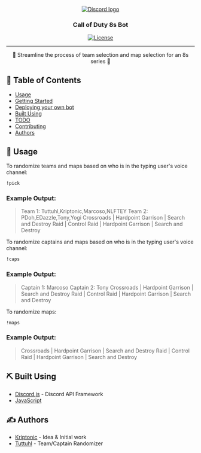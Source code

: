 <p align="center">
  <a href="" rel="noopener">
 <img width=auto height=auto src="https://i.imgur.com/0dG2g3t.png" alt="Discord logo"></a>
</p>

<h3 align="center">Call of Duty 8s Bot</h3>

<div align="center">

  [![License](https://img.shields.io/badge/license-MIT-blue.svg)](/LICENSE)

</div>

---

<p align="center"> 🤖 Streamline the process of team selection and map selection for an 8s series 🤖
    <br> 
</p>

## 📝 Table of Contents
+ [Usage](#usage)
+ [Getting Started](#getting_started)
+ [Deploying your own bot](#deployment)
+ [Built Using](#built_using)
+ [TODO](../TODO.md)
+ [Contributing](../CONTRIBUTING.md)
+ [Authors](#authors)

## 🎈 Usage <a name = "usage"></a>

To randomize teams and maps based on who is in the typing user's voice channel:
```
!pick
```
### Example Output:

> Team 1: Tuttuhl,Kriptonic,Marcoso,NLFTEY
 Team 2: PDoh,EDazzle,Tony,Yogi
 Crossroads | Hardpoint 
 Garrison | Search and Destroy 
 Raid | Control 
 Raid | Hardpoint 
 Garrison | Search and Destroy

To randomize captains and maps based on who is in the typing user's voice channel: 
```
!caps
```
### Example Output:

> Captain 1: Marcoso
 Captain 2: Tony
 Crossroads | Hardpoint 
 Garrison | Search and Destroy 
 Raid | Control 
 Raid | Hardpoint 
 Garrison | Search and Destroy

 To randomize maps:
 ```
 !maps
 ```
### Example Output: 

>Crossroads | Hardpoint 
 Garrison | Search and Destroy 
 Raid | Control 
 Raid | Hardpoint 
 Garrison | Search and Destroy

## ⛏️ Built Using <a name = "built_using"></a>
+ [Discord.js](https://discord.js.org) - Discord API Framework
+ [JavaScript](https://www.javascript.com)

## ✍️ Authors <a name = "authors"></a>
+ [Kriptonic](https://twitter.com/orale_chhchh) - Idea & Initial work
+ [Tuttuhl](https://github.com/tuttuhl) - Team/Captain Randomizer
